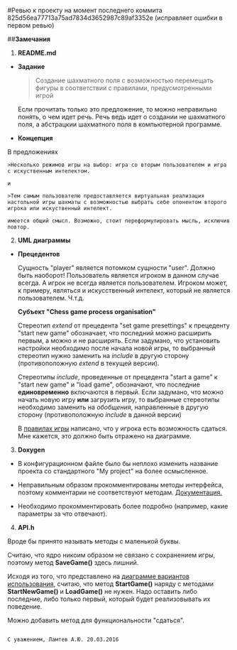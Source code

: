 #Ревью к проекту на момент последнего коммита 825d56ea77713a75ad7834d3652987c89af3352e (исправляет ошибки в первом ревью)

##__Замечания__

1. __README.md__
  * __Задание__
  
    >Создание шахматного поля с возможностью перемещать фигуры в соответствии с правилами, предусмотренными игрой
  
    Если прочитать только это предложение, то можно неправильно понять, о чем идет речь.
    Речь ведь идет о создании не шахматного поля, а абстрацкии шахматного поля в компьютерной программе.
  
  * __Концепция__
  
  В предложениях
  
    >Несколько режимов игры на выбор: игра со вторым пользователем и игра с искуственным интелектом.
  
    и
  
    >Тем самым пользователю предоставляется виртуальная реализация настольной игры шахматы с возможностью выбрать себе опонентом второго
    игрока или искуственный интелект.
  
    имеется общий смысл. Возможно, стоит переформулировать мысль, исключив повтор.
2. __UML диаграммы__
  * __Прецедентов__
    
    Сущность "player" является потомком сущности "user". Должно быть наоборот! Пользователь является игроком в данном случае всегда.
    А игрок не всегда является пользователем. Игроком может, к примеру, являться и искусственный интелект, который не является
    пользователем. Ч.т.д.
    
    __Cубъект "Chess game process organisation"__
     
      Стереотип _extend_ от прецедента "set game presettings" к прецеденту "start new game" обозначает, что последний можно расширить
      первым, а можно и не расширять. Если задумано, что установить настройки необходимо после начала новой игры, то выбранный стереотип
      нужно заменить на _include_ в другую сторону (противоположную _extend_ в текущей версии).
      
      Стереотипы _include_, проведенные от прецедента "start a game" к "start new game" и "load game", обозначают, что последние
      __единовременно__ включаются в первый. Если задумано, что можно начать новую игру __или__ загрузить игру, то выбранные стереотипы
      необходимо заменить на _обобщения_, направленные в другую сторону (противоположную _include_ в данной версии)
      
      В [правилах игры](https://github.com/VanyaKrylov/chess/README.md) написано, что у игрока есть возможность сдаться. Мне кажется,
      это должно быть отражено на диаграмме.
      
3. __Doxygen__
  
  * В конфигурационном файле было бы неплохо изменить название проекта со стандартного "My project" на более осмысленное.
  
  * Неправильным образом прокомментированы методы интерфейса, поэтому комментарии не соответствуют методам.
  [Документация.](http://www.stack.nl/~dimitri/doxygen/manual/docblocks.html)
  
  * Необходимо прокомментировать более подробно (например, какие параметры за что отвечают).
4. __API.h__
  
  Вроде бы принято называть методы с маленькой буквы.
  
  Считаю, что ядро никоим образом не связано с сохранением игры, поэтому метод __SaveGame()__ здесь лишний.
  
  Исходя из того, что представлено на 
  [диаграмме вариантов использования](https://github.com/VanyaKrylov/chess/blob/master/report/diagramms/UseCaseDia.jpg),
  считаю, что метод __StartGame()__ наряду с методами __StartNewGame()__ и __LoadGame()__ не нужен. Надо оставить либо последние,
  либо только первый, который будет реализовывать их поведение.

 Можно добавить метод для функциональности "сдаться".
  
                                                                                С уважением, Ламтев А.Ю. 20.03.2016
